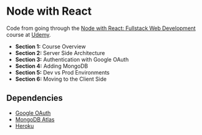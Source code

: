 # Node with React

Code from going through the [Node with React: Fullstack Web Development](https://www.udemy.com/node-with-react-fullstack-web-development/) course at [Udemy](https://www.udemy.com).

- **Section 1:** Course Overview
- **Section 2:** Server Side Architecture
- **Section 3:** Authentication with Google OAuth
- **Section 4:** Adding MongoDB
- **Section 5:** Dev vs Prod Environments
- **Section 6:** Moving to the Client Side

## Dependencies

- [Google OAuth](https://console.developers.google.com/apis/credentials)
- [MongoDB Atlas](https://cloud.mongodb.com)
- [Heroku](https://heroku.com)
